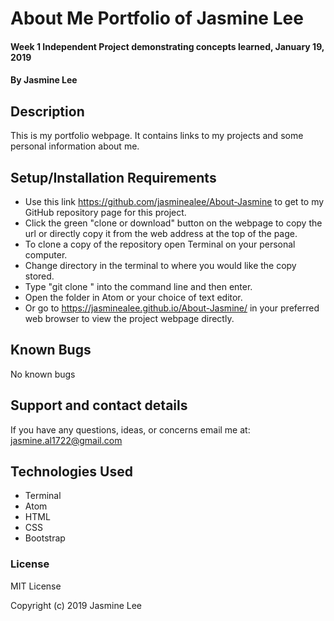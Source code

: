 # About Me Portfolio of Jasmine Lee

#### Week 1 Independent Project demonstrating concepts learned, January 19, 2019

#### By Jasmine Lee

## Description

This is my portfolio webpage. It contains links to my projects and some personal information about me.

## Setup/Installation Requirements

* Use this link https://github.com/jasminealee/About-Jasmine to get to my GitHub repository page for this project.
* Click the green "clone or download" button on the webpage to copy the url or directly copy it from the web address at the top of the page.
* To clone a copy of the repository open Terminal on your personal computer.
* Change directory in the terminal to where you would like the copy stored.
* Type "git clone <repository url>" into the command line and then enter.
* Open the folder in Atom or your choice of text editor.
* Or go to https://jasminealee.github.io/About-Jasmine/ in your preferred web browser to view the project webpage directly.

## Known Bugs

No known bugs

## Support and contact details

If you have any questions, ideas, or concerns email me at: jasmine.al1722@gmail.com

## Technologies Used

* Terminal
* Atom
* HTML
* CSS
* Bootstrap

### License

MIT License

Copyright (c) 2019 Jasmine Lee
